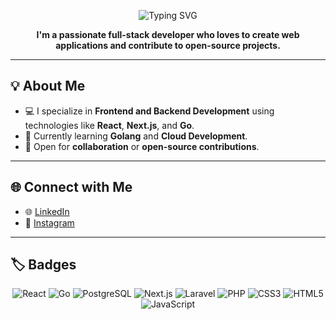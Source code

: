 <p align="center">
  <img src="https://readme-typing-svg.herokuapp.com?font=Fira+Code&pause=1000&color=36BCF7&center=true&vCenter=true&width=435&lines=Hi%2C+I'm+Vincent+Tan+👋;Welcome+to+my+GitHub+Profile!" alt="Typing SVG" />
</p>


<p align="center"><strong>I'm a passionate full-stack developer who loves to create web applications and contribute to open-source projects.</strong></p>

---

## 💡 About Me
- 💻 I specialize in **Frontend and Backend Development** using technologies like **React**, **Next.js**, and **Go**.  
- 🌱 Currently learning **Golang** and **Cloud Development**.  
- 💬 Open for **collaboration** or **open-source contributions**.

---

## 🌐 Connect with Me
- 🌐 [LinkedIn](https://www.linkedin.com/in/vincent-richard-94b093144/)  
- 📸 [Instagram](https://www.instagram.com/vincerth/)

---

## 🏷️ Badges

<p align="center">
  <img src="https://img.shields.io/badge/React-61DAFB?style=flat&logo=react&logoColor=black" alt="React">
  <img src="https://img.shields.io/badge/Go-00ADD8?style=flat&logo=go&logoColor=white" alt="Go">
  <img src="https://img.shields.io/badge/PostgreSQL-336791?style=flat&logo=postgresql&logoColor=white" alt="PostgreSQL">
  <img src="https://img.shields.io/badge/Next.js-000000?style=flat&logo=next.js&logoColor=white" alt="Next.js">
  <img src="https://img.shields.io/badge/Laravel-FF2D20?style=flat&logo=laravel&logoColor=white" alt="Laravel">
  <img src="https://img.shields.io/badge/PHP-777BB4?style=flat&logo=php&logoColor=white" alt="PHP">
  <img src="https://img.shields.io/badge/CSS3-1572B6?style=flat&logo=css3&logoColor=white" alt="CSS3">
  <img src="https://img.shields.io/badge/HTML5-E34F26?style=flat&logo=html5&logoColor=white" alt="HTML5">
  <img src="https://img.shields.io/badge/JavaScript-F7DF1E?style=flat&logo=javascript&logoColor=black" alt="JavaScript">
</p>
